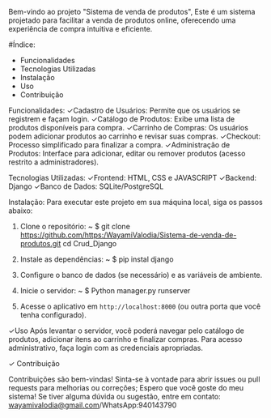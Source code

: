 Bem-vindo ao projeto "Sistema de venda de produtos",  Este é um sistema projetado para facilitar a venda de produtos online, oferecendo uma experiência de compra intuitiva e eficiente.

 #Índice:
  - Funcionalidades
  - Tecnologias Utilizadas
  - Instalação
  - Uso
  - Contribuição

 Funcionalidades:
  ✓Cadastro de Usuários: Permite que os usuários se registrem e façam login.
  ✓Catálogo de Produtos: Exibe uma lista de produtos disponíveis para compra.
  ✓Carrinho de Compras: Os usuários podem adicionar produtos ao carrinho e revisar suas compras.
  ✓Checkout: Processo simplificado para finalizar a compra.
  ✓Administração de Produtos: Interface para adicionar, editar ou remover produtos (acesso restrito a administradores).
  
Tecnologias Utilizadas:
  ✓Frontend: HTML, CSS e JAVASCRIPT
  ✓Backend: Django 
  ✓Banco de Dados: SQLite/PostgreSQL 
  
Instalação:
  Para executar este projeto em sua máquina local, siga os passos abaixo:
  1. Clone o repositório: 
  ~ $ git clone https://github.com/https:/WayamiValodia/Sistema-de-venda-de-produtos.git
  cd Crud_Django

  2. Instale as dependências:
   ~ $ pip instal django

  3. Configure o banco de dados (se necessário) e as variáveis de ambiente.

  4. Inicie o servidor:
  ~ $ Python manager.py runserver

5. Acesse o aplicativo em `http://localhost:8000` (ou outra porta que você tenha configurado).

✓Uso
 Após levantar o servidor, você poderá navegar pelo catálogo de produtos, adicionar itens ao carrinho e finalizar compras. Para acesso administrativo, faça login com as credenciais apropriadas.

✓ Contribuição

Contribuições são bem-vindas! Sinta-se à vontade para abrir issues ou pull requests para melhorias ou correções;
Espero que você goste do meu sistema! 
Se tiver alguma dúvida ou sugestão, entre em contato: wayamivalodia@gmail.com/WhatsApp:940143790
